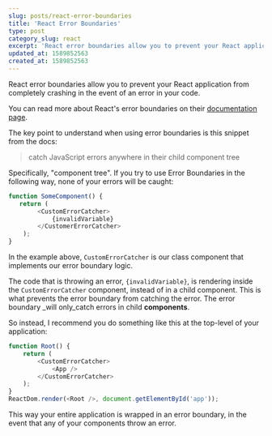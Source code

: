 ```yaml
---
slug: posts/react-error-boundaries
title: 'React Error Boundaries'
type: post
category_slug: react
excerpt: 'React error boundaries allow you to prevent your React application from completely crashing in the event of an error in your code.'
updated_at: 1589852563
created_at: 1589852563
---
```


React error boundaries allow you to prevent your React application from completely crashing in the event of an error in your code. 

You can read more about React's error boundaries on their [documentation page](https://reactjs.org/docs/error-boundaries.html).

The key point to understand when using error boundaries is this snippet from the docs:

> catch JavaScript errors anywhere in their child component tree

Specifically, "component tree". If you try to use Error Boundaries in the following way, none of your errors will be caught:

```js
function SomeComponent() {
   return (
    	<CustomErrorCatcher>
        	{invalidVariable}
        </CustomerErrorCatcher>
    );
}
```

In the example above, `CustomErrorCatcher` is our class component that implements our error boundary logic.

The code that is throwing an error, `{invalidVariable}`, is rendering inside the `CustomErrorCatcher` component, instead of in a child component. This is what prevents the error boundary from catching the error. The error boundary _will only_catch errors in child **components**.

So instead, I recommend you do something like this at the top-level of your application:

```js
function Root() {
    return (
    	<CustomErrorCatcher>
        	<App />
        </CustomErrorCatcher>
    );
}
ReactDom.render(<Root />, document.getElementById('app'));
```

This way your entire application is wrapped in an error boundary, in the event that any of your components throw an error.